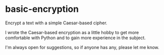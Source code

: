 # basic-encryption
Encrypt a text with a simple Caesar-based cipher.

I wrote the Caesar-based encryption as a little hobby to get more comfortable with Python and to gain more experience in the subject.

I'm always open for suggestions, so if anyone has any, please let me know.
